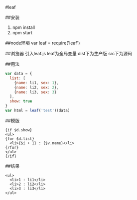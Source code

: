 #leaf

##安装
1. npm install
2. npm start

##node环境
var leaf = require('leaf')

##浏览器
引入leaf.js leaf为全局变量 dist下为生产版 src下为源码

##用法
```javascript
var data = {
  list: [
    {name: li1, sex: 1},
    {name: li2, sex: 2},
    {name: li3, sex: 3}
  ],
  show: true
}
var html = leaf('test')(data)
```

##模版
```
{if $d.show}
<ul>
{for $d.list}
  <li>{$i + 1} : {$v.name}</li>
{/for}
</ul>
{/if}
```

##结果
```
<ul>
  <li>1 : li1</li>
  <li>2 : li2</li>
  <li>3 : li3</li>
</ul>
```